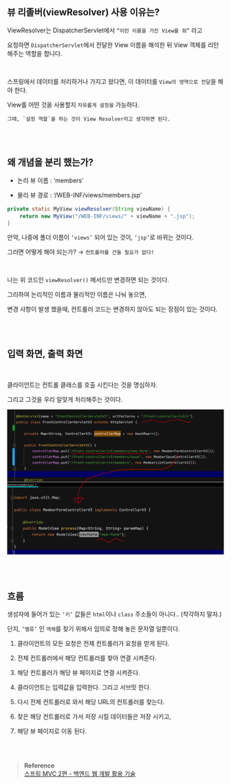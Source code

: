 ## 뷰 리졸버(viewResolver) 사용 이유는?


ViewResolver는 DispatcherServlet에서 `“이런 이름을 가진 View를 줘”` 라고 

요청하면 `DispatcherServlet`에서 전달한 View 이름을 해석한 뒤 View 객체를 리턴 해주는 역할을 합니다.

<br>

스프링에서 데이터를 처리하거나 가지고 왔다면, 이 데이터를 `View의 영역으로 전달`을 해야 한다. 

View를 어떤 것을 사용할지 `자유롭게 설정을` 가능하다.

```
그때, `설정 역할`을 하는 것이 View Resolver라고 생각하면 된다.
```


<br><br>


## 왜 개념을 분리 했는가?

- 논리 뷰 이름 : ‘members’

- 물리 뷰 경로 : ‘/WEB-INF/views/members.jsp’

```java
private static MyView viewResolver(String viewName) {
    return new MyView("/WEB-INF/views/" + viewName + ".jsp");
}
```

만약, 나중에 폴더 이름이 `‘views’` 되어 있는 것이, `‘jsp’`로 바뀌는 것이다.

그러면 어떻게 해야 되는가? → `컨트롤러를 건들 필요가 없다!`

<br>

나는 위 코드인 `viewResolver()` 메서드만 변경하면 되는 것이다.

그리하여 논리적인 이름과 물리적인 이름은 나눠 놓으면, 

변경 사항이 발생 했을때, 컨트롤러 코드는 변경하지 않아도 되는 장점이 있는 것이다.



<br/><br/>


## 입력 화면, 출력 화면

<br/>

클라이언트는 컨트롤 클래스를 호출 시킨다는 것을 명심하자.

그리고 그것을 우리 알맞게 처리해주는 것이다.

![이미지](/programming/img/입문544.PNG)

<br/><br/>

## 흐름 

생성자에 들어가 있는 `‘키’` 값들은 `html`이나 `class` 주소들이 아니다.. (착각하지 말자.)

단지, `‘벨류’` 인 `객체`를 찾기 위해서 임의로 정해 놓은 문자열 일뿐이다.

1. 클라이언트의 모든 요청은 전체 컨트롤러가 요청을 받게 된다.

2. 전체 컨트롤러에서 해당 컨트롤러를 찾아 연결 시켜준다.
3. 해당 컨트롤러가 해당 뷰 페이지로 연결 시켜준다.
4. 클라이언트는 입력값을 입력한다. 그리고 서브밋 한다.
5. 다시 전체 컨트롤러로 와서 해당 URL의 컨트롤러를 찾는다.
6. 찾은 해당 컨트롤러로 가서 저장 시킬 데이터들은 저장 시키고,
7. 해당 뷰 페이지로 이동 된다.




<br/><br/>

>**Reference** <br/>[스프링 MVC 2편 - 백엔드 웹 개발 활용 기술](https://www.inflearn.com/course/%EC%8A%A4%ED%94%84%EB%A7%81-mvc-2/dashboard)